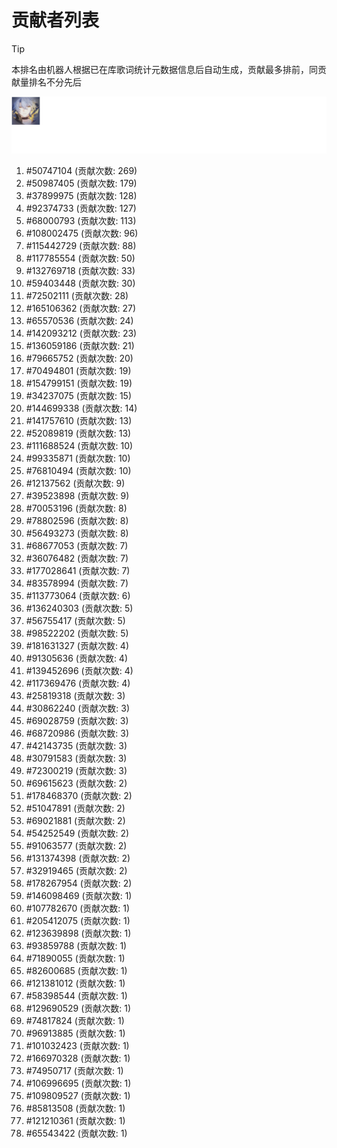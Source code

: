 # 贡献者列表

> [!TIP]
> 本排名由机器人根据已在库歌词统计元数据信息后自动生成，贡献最多排前，同贡献量排名不分先后

![贡献者头像画廊](./CONTRIBUTORS.svg)

1. #50747104 (贡献次数: 269)
2. #50987405 (贡献次数: 179)
3. #37899975 (贡献次数: 128)
4. #92374733 (贡献次数: 127)
5. #68000793 (贡献次数: 113)
6. #108002475 (贡献次数: 96)
7. #115442729 (贡献次数: 88)
8. #117785554 (贡献次数: 50)
9. #132769718 (贡献次数: 33)
10. #59403448 (贡献次数: 30)
11. #72502111 (贡献次数: 28)
12. #165106362 (贡献次数: 27)
13. #65570536 (贡献次数: 24)
14. #142093212 (贡献次数: 23)
15. #136059186 (贡献次数: 21)
16. #79665752 (贡献次数: 20)
17. #70494801 (贡献次数: 19)
18. #154799151 (贡献次数: 19)
19. #34237075 (贡献次数: 15)
20. #144699338 (贡献次数: 14)
21. #141757610 (贡献次数: 13)
22. #52089819 (贡献次数: 13)
23. #111688524 (贡献次数: 10)
24. #99335871 (贡献次数: 10)
25. #76810494 (贡献次数: 10)
26. #12137562 (贡献次数: 9)
27. #39523898 (贡献次数: 9)
28. #70053196 (贡献次数: 8)
29. #78802596 (贡献次数: 8)
30. #56493273 (贡献次数: 8)
31. #68677053 (贡献次数: 7)
32. #36076482 (贡献次数: 7)
33. #177028641 (贡献次数: 7)
34. #83578994 (贡献次数: 7)
35. #113773064 (贡献次数: 6)
36. #136240303 (贡献次数: 5)
37. #56755417 (贡献次数: 5)
38. #98522202 (贡献次数: 5)
39. #181631327 (贡献次数: 4)
40. #91305636 (贡献次数: 4)
41. #139452696 (贡献次数: 4)
42. #117369476 (贡献次数: 4)
43. #25819318 (贡献次数: 3)
44. #30862240 (贡献次数: 3)
45. #69028759 (贡献次数: 3)
46. #68720986 (贡献次数: 3)
47. #42143735 (贡献次数: 3)
48. #30791583 (贡献次数: 3)
49. #72300219 (贡献次数: 3)
50. #69615623 (贡献次数: 2)
51. #178468370 (贡献次数: 2)
52. #51047891 (贡献次数: 2)
53. #69021881 (贡献次数: 2)
54. #54252549 (贡献次数: 2)
55. #91063577 (贡献次数: 2)
56. #131374398 (贡献次数: 2)
57. #32919465 (贡献次数: 2)
58. #178267954 (贡献次数: 2)
59. #146098469 (贡献次数: 1)
60. #107782670 (贡献次数: 1)
61. #205412075 (贡献次数: 1)
62. #123639898 (贡献次数: 1)
63. #93859788 (贡献次数: 1)
64. #71890055 (贡献次数: 1)
65. #82600685 (贡献次数: 1)
66. #121381012 (贡献次数: 1)
67. #58398544 (贡献次数: 1)
68. #129690529 (贡献次数: 1)
69. #74817824 (贡献次数: 1)
70. #96913885 (贡献次数: 1)
71. #101032423 (贡献次数: 1)
72. #166970328 (贡献次数: 1)
73. #74950717 (贡献次数: 1)
74. #106996695 (贡献次数: 1)
75. #109809527 (贡献次数: 1)
76. #85813508 (贡献次数: 1)
77. #121210361 (贡献次数: 1)
78. #65543422 (贡献次数: 1)
